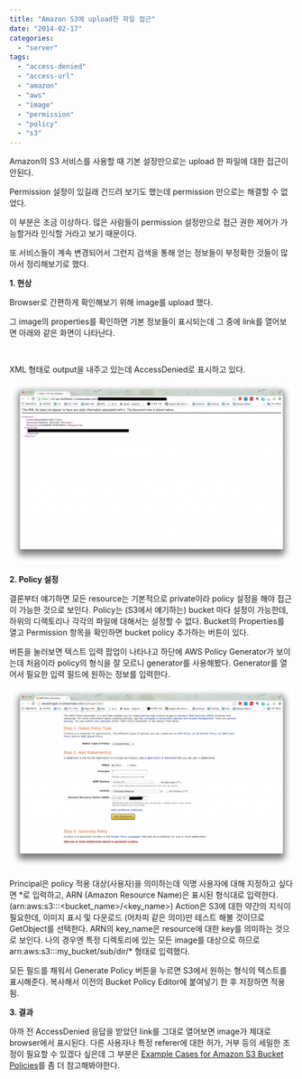 ```yaml
---
title: "Amazon S3에 upload한 파일 접근"
date: "2014-02-17"
categories: 
  - "server"
tags: 
  - "access-denied"
  - "access-url"
  - "amazon"
  - "aws"
  - "image"
  - "permission"
  - "policy"
  - "s3"
---
```


Amazon의 S3 서비스를 사용할 때 기본 설정만으로는 upload 한 파일에 대한 접근이 안된다.

Permission 설정이 있길래 건드려 보기도 했는데 permission 만으로는 해결할 수 없었다.

이 부분은 조금 이상하다. 많은 사람들이 permission 설정만으로 접근 권한 제어가 가능할거라 인식할 거라고 보기 때문이다.

또 서비스들이 계속 변경되어서 그런지 검색을 통해 얻는 정보들이 부정확한 것들이 많아서 정리해보기로 했다.

**1\. 현상**

Browser로 간편하게 확인해보기 위해 image를 upload 했다.

그 image의 properties를 확인하면 기본 정보들이 표시되는데 그 중에 link를 열어보면 아래와 같은 화면이 나타난다.

 

XML 형태로 output을 내주고 있는데 AccessDenied로 표시하고 있다.

[![access_denied](images/access_denied-1024x651.png)](https://blurblah.net/wp-content/uploads/2014/02/access_denied.png)

**2\. Policy 설정**

결론부터 얘기하면 모든 resource는 기본적으로 private이라 policy 설정을 해야 접근이 가능한 것으로 보인다. Policy는 (S3에서 얘기하는) bucket 마다 설정이 가능한데, 하위의 디렉토리나 각각의 파일에 대해서는 설정할 수 없다. Bucket의 Properties를 열고 Permission 항목을 확인하면 bucket policy 추가하는 버튼이 있다.

버튼을 눌러보면 텍스트 입력 팝업이 나타나고 하단에 AWS Policy Generator가 보이는데 처음이라 policy의 형식을 잘 모르니 generator를 사용해봤다. Generator를 열어서 필요한 입력 필드에 원하는 정보를 입력한다.

[![s3_policy](images/s3_policy-1024x651.png)](https://blurblah.net/wp-content/uploads/2014/02/s3_policy.png)

Principal은 policy 적용 대상(사용자)을 의미하는데 익명 사용자에 대해 지정하고 싶다면 \*로 입력하고, ARN (Amazon Resource Name)은 표시된 형식대로 입력한다. (arn:aws:s3:::\<bucket\_name\>/\<key\_name\>) Action은 S3에 대한 약간의 지식이 필요한데, 이미지 표시 및 다운로드 (어차피 같은 의미)만 테스트 해볼 것이므로 GetObject를 선택한다. ARN의 key\_name은 resource에 대한 key를 의미하는 것으로 보인다. 나의 경우엔 특정 디렉토리에 있는 모든 image를 대상으로 하므로 arn:aws:s3:::my\_bucket/sub/dir/\* 형태로 입력했다.

모든 필드를 채워서 Generate Policy 버튼을 누르면 S3에서 원하는 형식의 텍스트를 표시해준다. 복사해서 이전의 Bucket Policy Editor에 붙여넣기 한 후 저장하면 적용됨.

**3\. 결과**

아까 전 AccessDenied 응답을 받았던 link를 그대로 열어보면 image가 제대로 browser에서 표시된다. 다른 사용자나 특정 referer에 대한 허가, 거부 등의 세밀한 조정이 필요할 수 있겠다 싶은데 그 부분은 [Example Cases for Amazon S3 Bucket Policies](http://docs.aws.amazon.com/AmazonS3/latest/dev/AccessPolicyLanguage_UseCases_s3_a.html)를 좀 더 참고해봐야한다.
